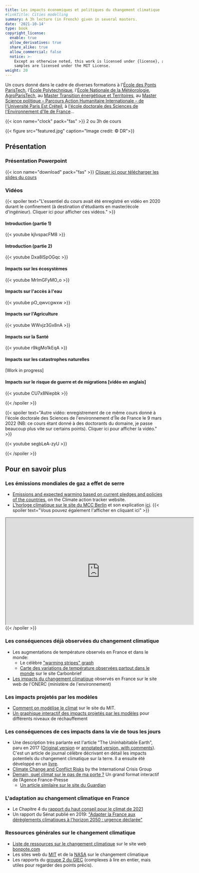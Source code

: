 ```yaml
---
title: Les impacts économiques et politiques du changement climatique
#linkTitle: Cities modelling
summary: A 3h lecture (in French) given in several masters.
date: '2021-10-14'
type: book
copyright_license:
  enable: true
  allow_derivatives: true
  share_alike: true
  allow_commercial: false
  notice: >-
    Except as otherwise noted, this work is licensed under {license}, and code
    samples are licensed under the MIT License.
weight: 20
---
```


Un cours donné dans le cadre de diverses formations à l'[École des Ponts ParisTech](https://www.ecoledesponts.fr), l'[École Polytechnique](https://www.polytechnique.edu/), l'[École Nationale de la Météorologie](http://www.enm-toulouse.fr), [AgroParisTech](http://www2.agroparistech.fr/), au [Master Transition énergétique et Territoires](https://www.ecoledesponts.fr/master-tet-transition-energetique-territoires), au [Master Science politique – Parcours Action Humanitaire Internationale – de l'Université Paris Est Créteil](https://masterhumanitaire.wordpress.com/), à [l'école doctorale des Sciences de l'Environnement d'Ile de France](http://ed129.sorbonne-universite.fr/fr/index.html)...

{{< icon name="clock" pack="fas" >}} 2 ou 3h de cours

{{< figure src="featured.jpg" caption="Image credit: © DR">}}

## Présentation

### Présentation Powerpoint
{{< icon name="download" pack="fas" >}} [Cliquer ici pour télécharger les slides du cours](https://www.dropbox.com/s/xmveztfma7xd36u/viguie%20cours%20impacts.pdf?dl=0)

### Vidéos
{{< spoiler text="L'essentiel du cours avait été enregistré en vidéo en 2020 durant le confinement (à destination d'étudiants en master/école d'ingénieur). Cliquer ici pour afficher ces vidéos." >}}

#### Introduction (partie 1)
{{< youtube kjlvspacFM8 >}} 


#### Introduction (partie 2)
{{< youtube Dxa8lSpOGqc >}} 

#### Impacts sur les écosystèmes

{{< youtube MrlmGFyMO_o >}} 

#### Impacts sur l'accès à l'eau

{{< youtube pO_qwvcgwxw >}} 

#### Impacts sur l'Agriculture
{{< youtube WWvjz3Gx8nA >}}

#### Impacts sur la Santé
{{< youtube r9kgMo1kEqA >}}

#### Impacts sur les catastrophes naturelles
[Work in progress]

#### Impacts sur le risque de guerre et de migrations [vidéo en anglais]
{{< youtube CU7x8Niepbk >}}



{{< /spoiler >}}

{{< spoiler text="Autre vidéo: enregistrement de ce même cours donné à l'école doctorale des Sciences de l'environnement d'Île de France le 9 mars 2022 (NB: ce cours étant donné à des doctorants du domaine, je passe beaucoup plus vite sur certains points). Cliquer ici pour afficher la vidéo." >}}

{{< youtube segbLeA-zyU >}}

{{< /spoiler >}}

## Pour en savoir plus

### Les émissions mondiales de gaz a effet de serre
- [Emissions and expected warming based on current pledges and policies of the countries](https://climateactiontracker.org/global/temperatures/), on the Climate action tracker website.
- [L'horloge climatique sur le site du MCC Berlin](https://www.mcc-berlin.net/fileadmin/data/clock/carbon_clock.htm) et son explication [ici](https://www.mcc-berlin.net/en/research/co2-budget.html).
{{< spoiler text="Vous pouvez également l'afficher en cliquant ici" >}}
<iframe src="https://www.mcc-berlin.net/fileadmin/data/clock/carbon_clock.htm?i=3267263" style="width:600px; height:340px;"></iframe>
{{< /spoiler >}}

### Les conséquences déjà observées du changement climatique
- Les augmentations de température observés en France et dans le monde:
  - Le célèbre ["warming stripes" graph](https://showyourstripes.info/)
  - [Carte des variations de température observées partout dans le monde](https://www.carbonbrief.org/mapped-how-every-part-of-the-world-has-warmed-and-could-continue-to-warm) sur le site Carbonbrief
- [Les impacts du changement climatique](https://www.ecologie.gouv.fr/sites/default/files/ONERC_Brochure_impacts_en_France_PDF_WEB.pdf) observés en France sur le site web de l'ONERC (ministère de l'environnement)


### Les impacts projetés par les modèles
- [Comment on modélise le climat](https://climate.mit.edu/explainers/climate-models) sur le site du MIT.
- [Un graphique interactif des impacts projetés par les modèles](https://interactive.carbonbrief.org/impacts-climate-change-one-point-five-degrees-two-degrees/?utm_source=web&utm_campaign=Redirect#) pour différents niveaux de réchauffement

### Les conséquences de ces impacts dans la vie de tous les jours
- Une description très parlante est l'article "The Uninhabitable Earth", paru en 2017 ([Original version](https://nymag.com/intelligencer/2017/07/climate-change-earth-too-hot-for-humans.html) or [annotated version, with comments](https://nymag.com/intelligencer/2017/07/climate-change-earth-too-hot-for-humans-annotated.html)). C'est un article de journal célèbre décrivant en détail les impacts potentiels du changement climatique sur la terre. Il a ensuite été développé en un [livre](https://www.theguardian.com/books/2019/feb/17/david-wallace-wells-uninhabitable-earth-review).
- [Climate Change and Conflict Risks](https://crisisgroup.github.io/about-foc/) by the International Crisis Group
- [Demain, quel climat sur le pas de ma porte ?](https://interactive.afp.com/features/Demain-quel-climat-sur-le-pas-de-ma-porte_621/) Un grand format interactif de l’Agence France-Presse
  - [Un article similaire sur le site du Guardian](https://www.theguardian.com/environment/ng-interactive/2021/oct/14/climate-change-happening-now-stats-graphs-maps-cop26)

### L'adaptation au changement climatique en France
- Le Chapitre 4 du [rapport du haut conseil pour le climat de 2021](https://www.hautconseilclimat.fr/publications/rapport-annuel-2021-renforcer-lattenuation-engager-ladaptation/)
- Un rapport du Sénat publié en 2019: ["Adapter la France aux dérèglements climatiques à l'horizon 2050 : urgence déclarée"](https://www.senat.fr/notice-rapport/2018/r18-511-notice.html)

### Ressources générales sur le changement climatique
- [Liste de ressources sur le changement climatique](https://bonpote.com/les-meilleures-sources-sur-lenvironnement-et-le-climat-tous-niveaux-confondus/) sur le site web [bonpote.com](https://bonpote.com/)
- Les sites web du [MIT](https://climate.mit.edu/) et de la [NASA](https://climate.nasa.gov/) sur le changement climatique
- Les rapports du [groupe 2 du GIEC](https://www.ipcc.ch/working-group/wg2/) (complexes à lire en entier, mais utiles pour regarder des points précis).
